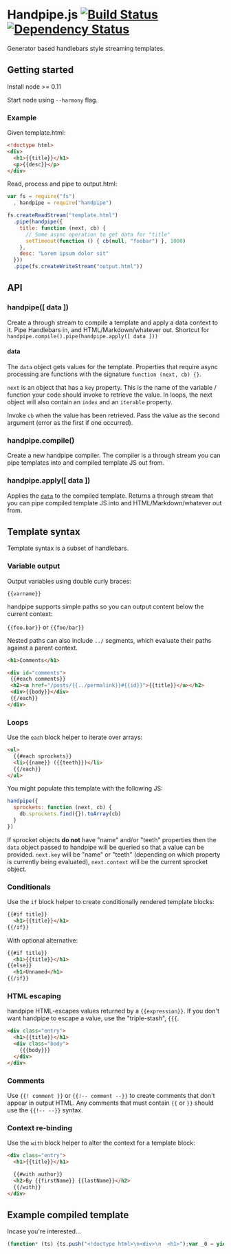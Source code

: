 # Handpipe.js [![Build Status](https://travis-ci.org/handpipe/handpipe.js.svg?branch=master)](https://travis-ci.org/handpipe/handpipe.js) [![Dependency Status](https://david-dm.org/handpipe/handpipe.js.svg)](https://david-dm.org/handpipe/handpipe.js)

Generator based handlebars style streaming templates.

## Getting started

Install node >= 0.11

Start node using `--harmony` flag.

### Example

Given template.html:

```html
<!doctype html>
<div>
  <h1>{{title}}</h1>
  <p>{{desc}}</p>
</div>
```

Read, process and pipe to output.html:

```js
var fs = require("fs")
  , handpipe = require("handpipe")

fs.createReadStream("template.html")
  .pipe(handpipe({
    title: function (next, cb) {
      // Some async operation to get data for "title"
      setTimeout(function () { cb(null, "foobar") }, 1000)
    },
    desc: "Lorem ipsum dolor sit"
  }))
  .pipe(fs.createWriteStream("output.html"))
```

## API

### handpipe([ data ])

Create a through stream to compile a template and apply a data context to it. Pipe Handlebars in, and HTML/Markdown/whatever out. Shortcut for `handpipe.compile().pipe(handpipe.apply([ data ]))`

#### data

The `data` object gets values for the template. Properties that require async processing are functions with the signature `function (next, cb) {}`.

`next` is an object that has a `key` property. This is the name of the variable / function your code should invoke to retrieve the value. In loops, the next object will also contain an `index` and an `iterable` property.

Invoke `cb` when the value has been retrieved. Pass the value as the second argument (error as the first if one occurred).

### handpipe.compile()

Create a new handpipe compiler. The compiler is a through stream you can pipe templates into and compiled template JS out from.

### handpipe.apply([ data ])

Applies the [`data`](#data) to the compiled template. Returns a through stream that you can pipe compiled template JS into and HTML/Markdown/whatever out from. 

## Template syntax

Template syntax is a subset of handlebars.

### Variable output

Output variables using double curly braces:

`{{varname}}`

handpipe supports simple paths so you can output content below the current context:

`{{foo.bar}}` or `{{foo/bar}}`

Nested paths can also include `../` segments, which evaluate their paths against a parent context.

```html
<h1>Comments</h1>

<div id="comments">
 {{#each comments}}
 <h2><a href="/posts/{{../permalink}}#{{id}}">{{title}}</a></h2>
 <div>{{body}}</div>
 {{/each}}
</div>
```

### Loops

Use the `each` block helper to iterate over arrays:

```html
<ul>
  {{#each sprockets}}
  <li>{{name}} ({{teeth}})</li>
  {{/each}}
</ul>
```

You might populate this template with the following JS:
 
```js
handpipe({
  sprockets: function (next, cb) {
    db.sprockets.find({}).toArray(cb)
  }
})
```

If sprocket objects **do not** have "name" and/or "teeth" properties then the `data` object passed to handpipe will be queried so that a value can be provided. `next.key` will be "name" or "teeth" (depending on which property is currently being evaluated), `next.context` will be the current sprocket object.

### Conditionals

Use the `if` block helper to create conditionally rendered template blocks:

```html
{{#if title}}
  <h1>{{title}}</h1>
{{/if}}
```

With optional alternative:

```html
{{#if title}}
  <h1>{{title}}</h1>
{{else}}
  <h1>Unnamed</h1>
{{/if}}
```

### HTML escaping

handpipe HTML-escapes values returned by a `{{expression}}`. If you don't want handpipe to escape a value, use the "triple-stash", `{{{`.
 
 ```html
 <div class="entry">
   <h1>{{title}}</h1>
   <div class="body">
     {{{body}}}
   </div>
 </div> 
```

### Comments

Use `{{! comment }}` or `{{!-- comment --}}` to create comments that don't appear in output HTML. Any comments that must contain `{{` or `}}` should use the `{{!-- --}}` syntax.

### Context re-binding

Use the `with` block helper to alter the context for a template block:

```html
<div class="entry">
  <h1>{{title}}</h1>

  {{#with author}}
  <h2>By {{firstName}} {{lastName}}</h2>
  {{/with}}
</div>
```

## Example compiled template

Incase you're interested...

```js
(function* (ts) {ts.push("<!doctype html>\n<div>\n  <h1>");var _0 = yield {key: 'title'};ts.push(_0);ts.push("</h1>\n  <ul>\n    ");var _1 = yield {key: 'tweets'};for (var _2 = 0; _2 < _1.length; _2++) {ts.push("\n    <li>\n      ");var _3;if (_1[_2]['text'] !== undefined) {_3 = _1[_2]['text'];} else {_3 = yield {key: 'text', iterable: _1, index: _2};}ts.push(_3);ts.push("\n      ");var _4;if (_1[_2]['hashtags'] !== undefined) {_4 = _1[_2]['hashtags'];} else {_4 = yield {key: 'hashtags', iterable: _1, index: _2};}for (var _5 = 0; _5 < _4.length; _5++) {ts.push("#");var _6;if (_4[_5] !== undefined) {_6 = _4[_5];} else {_6 = yield {key: 'this', iterable: _4, index: _5};}ts.push(_6);ts.push(" ");}ts.push("\n      by ");var _7;if (_1[_2]['author'] !== undefined) {_7 = _1[_2]['author'];} else {_7 = yield {key: 'author', iterable: _1, index: _2};}if (_7) {var _8;if (_1[_2]['author'] !== undefined) {_8 = _1[_2]['author'];} else {_8 = yield {key: 'author', iterable: _1, index: _2};}ts.push(_8);} else {ts.push("Unknown");}ts.push("\n    </li>\n    ");}ts.push("\n  </ul>\n</div>");})
```